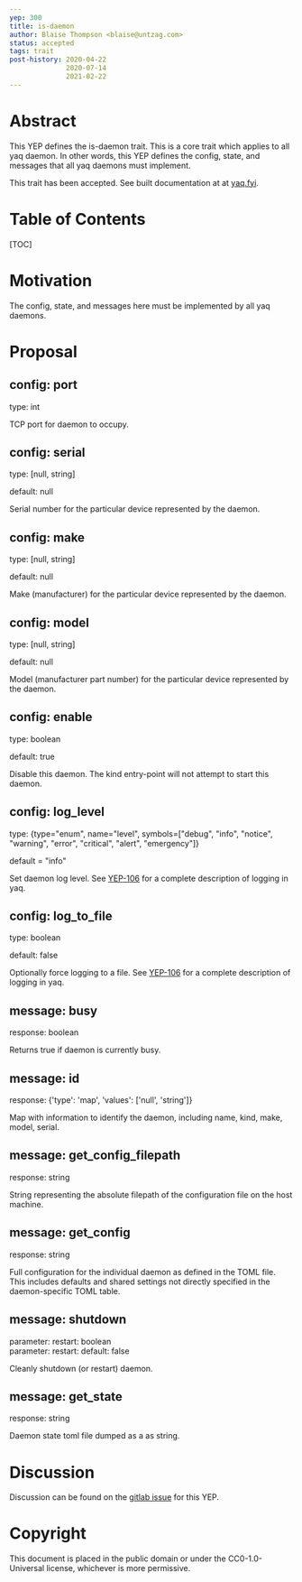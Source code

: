 ```yaml
---
yep: 300
title: is-daemon
author: Blaise Thompson <blaise@untzag.com>
status: accepted
tags: trait
post-history: 2020-04-22
              2020-07-14
              2021-02-22
---
```


# Abstract

This YEP defines the is-daemon trait.
This is a core trait which applies to all yaq daemon.
In other words, this YEP defines the config, state, and messages that all yaq daemons must implement.

This trait has been accepted.
See built documentation at at [yaq.fyi](https://yaq.fyi/traits/is-daemon/).

# Table of Contents

[TOC]

# Motivation

The config, state, and messages here must be implemented by all yaq daemons.

# Proposal

## config: port

type: int

TCP port for daemon to occupy.

## config: serial

type: [null, string]

default: null

Serial number for the particular device represented by the daemon.

## config: make

type: [null, string]

default: null

Make (manufacturer) for the particular device represented by the daemon.

## config: model

type: [null, string]

default: null

Model (manufacturer part number) for the particular device represented by the daemon.

## config: enable

type: boolean

default: true

Disable this daemon. The kind entry-point will not attempt to start this daemon.


## config: log_level

type: {type="enum", name="level", symbols=["debug", "info", "notice", "warning", "error", "critical", "alert", "emergency"]}

default = "info"

Set daemon log level. See [YEP-106](https://yeps.yaq.fyi/106) for a complete description of logging in yaq.

## config: log_to_file

type: boolean

default: false

Optionally force logging to a file. See [YEP-106](https://yeps.yaq.fyi/106) for a complete description of logging in yaq. 

## message: busy

response: boolean

Returns true if daemon is currently busy.

## message: id

response: {'type': 'map', 'values': ['null', 'string']}

Map with information to identify the daemon, including name, kind, make, model, serial.

## message: get_config_filepath

response: string

String representing the absolute filepath of the configuration file on the host machine.

## message: get_config

response: string

Full configuration for the individual daemon as defined in the TOML file. This includes defaults and shared settings not directly specified in the daemon-specific TOML table.

## message: shutdown

parameter: restart: boolean <br>
parameter: restart: default: false

Cleanly shutdown (or restart) daemon.

## message: get_state

response: string

Daemon state toml file dumped as a as string.

# Discussion

Discussion can be found on the [gitlab issue](https://gitlab.com/yaq/yeps/-/issues/14) for this YEP.

# Copyright

This document is placed in the public domain or under the CC0-1.0-Universal license, whichever is more permissive.
